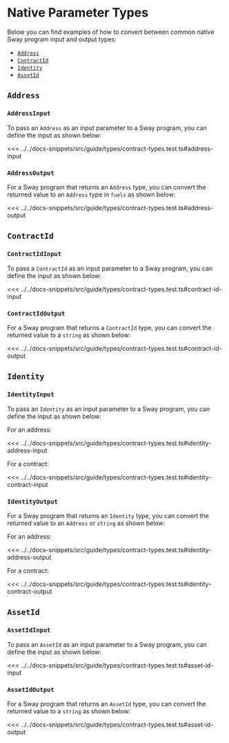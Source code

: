 # Native Parameter Types

Below you can find examples of how to convert between common native Sway program input and output types:

- [`Address`](#address)
- [`ContractId`](#contractid)
- [`Identity`](#identity)
- [`AssetId`](#assetid)

## `Address`

### `AddressInput`

To pass an `Address` as an input parameter to a Sway program, you can define the input as shown below:

<<< ../../docs-snippets/src/guide/types/contract-types.test.ts#address-input

### `AddressOutput`

For a Sway program that returns an `Address` type, you can convert the returned value to an `Address` type in `fuels` as shown below:

<<< ../../docs-snippets/src/guide/types/contract-types.test.ts#address-output

## `ContractId`

### `ContractIdInput`

To pass a `ContractId` as an input parameter to a Sway program, you can define the input as shown below:

<<< ../../docs-snippets/src/guide/types/contract-types.test.ts#contract-id-input

### `ContractIdOutput`

For a Sway program that returns a `ContractId` type, you can convert the returned value to a `string` as shown below:

<<< ../../docs-snippets/src/guide/types/contract-types.test.ts#contract-id-output

## `Identity`

### `IdentityInput`

To pass an `Identity` as an input parameter to a Sway program, you can define the input as shown below:

For an address:

<<< ../../docs-snippets/src/guide/types/contract-types.test.ts#identity-address-input

For a contract:

<<< ../../docs-snippets/src/guide/types/contract-types.test.ts#identity-contract-input

### `IdentityOutput`

For a Sway program that returns an `Identity` type, you can convert the returned value to an `Address` or `string` as shown below:

For an address:

<<< ../../docs-snippets/src/guide/types/contract-types.test.ts#identity-address-output

For a contract:

<<< ../../docs-snippets/src/guide/types/contract-types.test.ts#identity-contract-output

## `AssetId`

### `AssetIdInput`

To pass an `AssetId` as an input parameter to a Sway program, you can define the input as shown below:

<<< ../../docs-snippets/src/guide/types/contract-types.test.ts#asset-id-input

### `AssetIdOutput`

For a Sway program that returns an `AssetId` type, you can convert the returned value to a `string` as shown below:

<<< ../../docs-snippets/src/guide/types/contract-types.test.ts#asset-id-output
